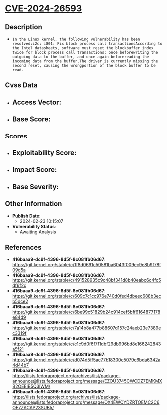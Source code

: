 
# [CVE-2024-26593](https://cve.mitre.org/cgi-bin/cvename.cgi?name=CVE-2024-26593)

## Description

- `In the Linux kernel, the following vulnerability has been resolved:i2c: i801: Fix block process call transactionsAccording to the Intel datasheets, software must reset the blockbuffer index twice for block process call transactions: once beforewriting the outgoing data to the buffer, and once again beforereading the incoming data from the buffer.The driver is currently missing the second reset, causing the wrongportion of the block buffer to be read.`

## Cvss Data

- **Access Vector**:
  - 
- **Base Score**:
  - 

## Scores

- **Exploitability Score**:
  - 
- **Impact Score**:
  - 
- **Base Severity**:
  - 

## Other Information

- **Publish Date**:
  - 2024-02-23 10:15:07
- **Vulnerability Status**:
  - Awaiting Analysis

## References

- **416baaa9-dc9f-4396-8d5f-8c081fb06d67**: https://git.kernel.org/stable/c/1f8d0691c50581ba6043f009ec9e8b9f78f09d5a
- **416baaa9-dc9f-4396-8d5f-8c081fb06d67**: https://git.kernel.org/stable/c/491528935c9c48bf341d8b40eabc6c4fc5df6f2c
- **416baaa9-dc9f-4396-8d5f-8c081fb06d67**: https://git.kernel.org/stable/c/609c7c1cc976e740d0fed4dbeec688b3ecb5dce2
- **416baaa9-dc9f-4396-8d5f-8c081fb06d67**: https://git.kernel.org/stable/c/6be99c51829b24c914cef5bff6164877178e84d9
- **416baaa9-dc9f-4396-8d5f-8c081fb06d67**: https://git.kernel.org/stable/c/7a14b8a477b88607d157c24aeb23e7389ec3319f
- **416baaa9-dc9f-4396-8d5f-8c081fb06d67**: https://git.kernel.org/stable/c/c1c9d0f6f7f1dbf29db996bd8e166242843a5f21
- **416baaa9-dc9f-4396-8d5f-8c081fb06d67**: https://git.kernel.org/stable/c/d074d5ff5ae77b18300e5079c6bda6342a4d44b7
- **416baaa9-dc9f-4396-8d5f-8c081fb06d67**: https://lists.fedoraproject.org/archives/list/package-announce@lists.fedoraproject.org/message/EZOU3745CWCDZ7EMKMXB2OEEIB5Q3IWM/
- **416baaa9-dc9f-4396-8d5f-8c081fb06d67**: https://lists.fedoraproject.org/archives/list/package-announce@lists.fedoraproject.org/message/OX4EWCYDZRTOEMC2C6OF7ZACAP23SUB5/
